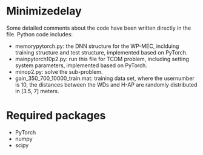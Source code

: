 # Minimizedelay
Some detailed comments about the code have been written directly in the file.  Python code includes:
* memorypytorch.py: the DNN structure for the WP-MEC, inclduing training structure and test structure,  implemented based on PyTorch.
* mainpytorch10p2.py: run this file for TCDM problem, including setting system parameters, implemented based on PyTorch.
* minop2.py: solve the sub-problem.
* gain_350_700_10000_train.mat: training data set, where the usernumber is 10, the distances between the WDs and H-AP are randomly distributed in [3.5, 7] meters.
# Required packages
* PyTorch
* numpy
* scipy
